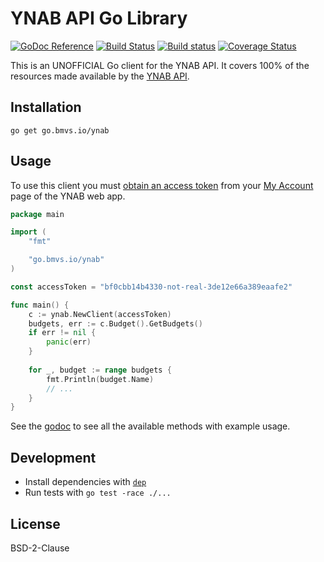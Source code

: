 # YNAB API Go Library

[![GoDoc Reference](https://godoc.org/go.bmvs.io/ynab?status.svg)](http://godoc.org/go.bmvs.io/ynab) [![Build Status](https://travis-ci.com/brunomvsouza/ynab.go.svg?branch=master)](https://travis-ci.com/brunomvsouza/ynab.go) [![Build status](https://ci.appveyor.com/api/projects/status/bik3wi4c9i0ut2u5/branch/master?svg=true)](https://ci.appveyor.com/project/brunomvsouza/ynab-go/branch/master) [![Coverage Status](https://coveralls.io/repos/github/brunomvsouza/ynab.go/badge.svg)](https://coveralls.io/github/brunomvsouza/ynab.go)

This is an UNOFFICIAL Go client for the YNAB API. It covers 100% of the resources made available by the [YNAB API](https://api.youneedabudget.com).

## Installation

```
go get go.bmvs.io/ynab
```

## Usage

To use this client you must [obtain an access token](https://api.youneedabudget.com/#authentication-overview) from your [My Account](https://app.youneedabudget.com/settings) page of the YNAB web app.

```go
package main

import (
	"fmt"

	"go.bmvs.io/ynab"
)

const accessToken = "bf0cbb14b4330-not-real-3de12e66a389eaafe2"

func main() {
	c := ynab.NewClient(accessToken)
	budgets, err := c.Budget().GetBudgets()
	if err != nil {
		panic(err)
	}
	
	for _, budget := range budgets {
		fmt.Println(budget.Name)
		// ...
	}
}
```

See the [godoc](https://godoc.org/go.bmvs.io/ynab) to see all the available methods with example usage.

## Development

- Install dependencies with [`dep`](https://github.com/golang/dep)
- Run tests with `go test -race ./...`

## License

BSD-2-Clause
